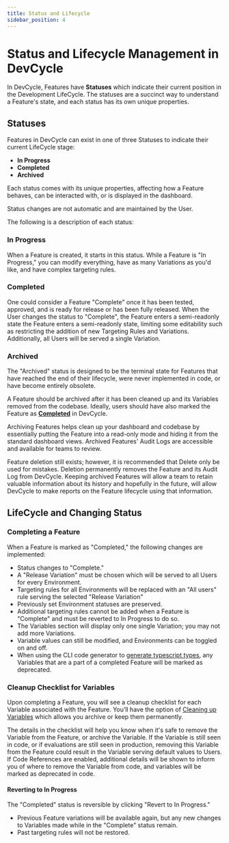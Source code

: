 ```yaml
---
title: Status and Lifecycle
sidebar_position: 4
---
```


# Status and Lifecycle Management in DevCycle

In DevCycle, Features have **Statuses** which indicate their current position in the Development LifeCycle. The statuses are a succinct way to understand a Feature's state, and each status has its own unique properties.

## Statuses

Features in DevCycle can exist in one of three Statuses to indicate their current LifeCycle stage:

- **In Progress**
- **Completed**
- **Archived**

Each status comes with its unique properties, affecting how a Feature behaves, can be interacted with, or is displayed in the dashboard.

Status changes are not automatic and are maintained by the User.

The following is a description of each status:

### In Progress

When a Feature is created, it starts in this status. While a Feature is "In Progress," you can modify everything, have as many Variations as you'd like, and have complex targeting rules.

### Completed

One could consider a Feature "Complete" once it has been tested, approved, and is ready for release or has been fully released. When the User changes the status to "Complete", the Feature enters a semi-readonly state the Feature enters a semi-readonly state, limiting some editability such as restricting the addition of new Targeting Rules and Variations. Additionally, all Users will be served a single Variation. 

### Archived

The "Archived" status is designed to be the terminal state for Features that have reached the end of their lifecycle, were never implemented in code, or have become entirely obsolete. 

A Feature should be archived after it has been cleaned up and its Variables removed from the codebase. Ideally, users should have also marked the Feature as **[Completed](/platform/feature-flags/status-and-lifecycle#completed)**  in DevCycle.

Archiving Features helps clean up your dashboard and codebase by essentially putting the Feature into a read-only mode and hiding it from the standard dashboard views. Archived Features' Audit Logs are accessible and available for teams to review.

Feature deletion still exists; however, it is recommended that Delete only be used for mistakes. Deletion permanently removes the Feature and its Audit Log from DevCycle. Keeping archived Features will allow a team to retain valuable information about its history and hopefully in the future, will allow DevCycle to make reports on the Feature lifecycle using that information.


## LifeCycle and Changing Status

### Completing a Feature

When a Feature is marked as "Completed," the following changes are implemented:

- Status changes to "Complete."
- A "Release Variation" must be chosen which will be served to all Users for every Environment.
- Targeting rules for all Environments will be replaced with an "All users" rule serving the selected "Release Variation"
- Previously set Environment statuses are preserved.
- Additional targeting rules cannot be added when a Feature is "Complete" and must be reverted to In Progress to do so.
- The Variables section will display only one single Variation; you may not add more Variations.
- Variable values can still be modified, and Environments can be toggled on and off.
- When using the CLI code generator to [generate typescript types](https://docs.devcycle.com/sdk/client-side-sdks/javascript/javascript-typescript#cli), any Variables that are a part of a completed Feature will be marked as deprecated.

### Cleanup Checklist for Variables

Upon completing a Feature, you will see a cleanup checklist for each Variable associated with the Feature. You’ll have the option of [Cleaning up Variables](/platform/feature-flags/variables-and-variations/variables#cleaning-up-variables) which allows you archive or keep them permanently.

The details in the checklist will help you know when it's safe to remove the Variable from the Feature, or archive the Variable. If the Variable is still seen in code, or if evaluations are still seen in production, removing this Variable from the Feature could result in the Variable serving default values to Users. If Code References are enabled, additional details will be shown to inform you of where to remove the Variable from code, and variables will be marked as deprecated in code.

#### Reverting to In Progress

The "Completed" status is reversible by clicking "Revert to In Progress."

- Previous Feature variations will be available again, but any new changes to Variables made while in the "Complete" status remain.
- Past targeting rules will not be restored.
